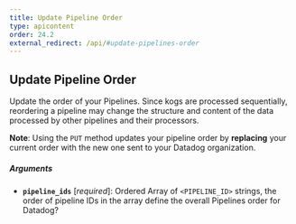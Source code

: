```yaml
---
title: Update Pipeline Order
type: apicontent
order: 24.2
external_redirect: /api/#update-pipelines-order
---
```


## Update Pipeline Order

Update the order of your Pipelines. Since kogs are processed sequentially, reordering a pipeline may change the structure and content of the data processed by other pipelines and their processors.

**Note**: Using the `PUT` method updates your pipeline order by **replacing** your current order with the new one sent to your Datadog organization.

##### Arguments

* **`pipeline_ids`** [*required*]:
    Ordered Array of `<PIPELINE_ID>` strings, the order of pipeline IDs in the array define the overall Pipelines order for Datadog?
